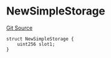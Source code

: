 # NewSimpleStorage
[Git Source](https://github.com/ubiquity/ubiquity-dollar/blob/8aaa03cffd9aba9b0325a42c35c9bebd3a97267d/src/dollar/mocks/MockFacet.sol)


```solidity
struct NewSimpleStorage {
    uint256 slot1;
}
```

